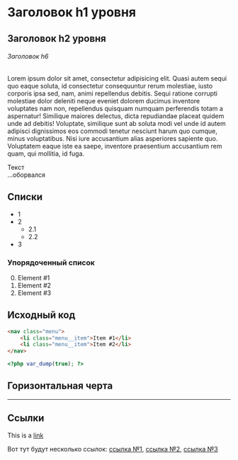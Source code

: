 # Заголовок h1 уровня #
## Заголовок h2 уровня ##
###### Заголовок h6 ######

Lorem ipsum dolor sit amet, consectetur adipisicing elit. Quasi autem sequi quo eaque soluta, id consectetur consequuntur rerum molestiae, iusto corporis ipsa sed, nam, animi repellendus debitis. Sequi ratione corrupti molestiae dolor deleniti neque eveniet dolorem ducimus inventore voluptates nam non, repellendus quisquam numquam perferendis totam a aspernatur! Similique maiores delectus, dicta repudiandae placeat quidem unde ad debitis! Voluptate, similique sunt ab soluta modi vel unde id autem adipisci dignissimos eos commodi tenetur nesciunt harum quo cumque, minus voluptatibus. Nisi iure accusantium alias asperiores sapiente quo. Voluptatem eaque iste ea saepe, inventore praesentium accusantium rem quam, qui mollitia, id fuga.

Текст  
...оборвался


## Списки ##
* 1
* 2
    * 2.1
    * 2.2
* 3

### Упорядоченный список ###

0. Element #1
0. Element #2
0. Element #3

## Исходный код ##
```html
<nav class="menu">
	<li class="menu__item">Item #1</li>
	<li class="menu__item">Item #2</li>
</nav>
```

```php
<?php var_dump(true); ?>
```

## Горизонтальная черта ##
***

## Ссылки ##
This is a [link](https://github.com/sunday-killer/markdown "This is a title")

Вот тут будут несколько ссылок: [ссылка №1][1], [ссылка №2][2], [ссылка №3][]

[1]: https://github.com/sunday-killer/markdown "Title here"
[2]: https://github.com/sunday-killer
[ссылка №3]: https://github.com
